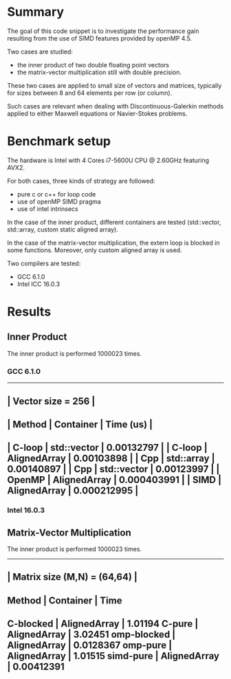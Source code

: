 # Summary

The goal of this code snippet is to investigate the performance gain
resulting from the use of SIMD features provided by openMP 4.5.

Two cases are studied:
- the inner product of two double floating point vectors
- the matrix-vector multiplication still with double precision.

These two cases are applied to small size of vectors and matrices,
typically for sizes between 8 and 64 elements per row (or column).

Such cases are relevant when dealing with Discontinuous-Galerkin
methods applied to either Maxwell equations or Navier-Stokes problems.

# Benchmark setup

The hardware is Intel with 4 Cores i7-5600U CPU @ 2.60GHz featuring
AVX2.

For both cases, three kinds of strategy are followed:
- pure c or c++ for loop code
- use of openMP SIMD pragma
- use of intel intrinsecs

In the case of the inner product, different containers are tested
(std::vector, std::array, custom static aligned array).

In the case of the matrix-vector multiplication, the extern loop is
blocked in some functions. Moreover, only custom aligned array is
used.

Two compilers are tested:
- GCC 6.1.0
- Intel ICC 16.0.3

# Results

## Inner Product

The inner product is performed 1000023 times.

### GCC 6.1.0

------------------------------------------
| Vector size = 256                      |
------------------------------------------
| Method  |     Container  |   Time (us) |
------------------------------------------
| C-loop  |   std::vector  | 0.00132797  |
| C-loop  |  AlignedArray  | 0.00103898  |
| Cpp     |    std::array  | 0.00140897  |
| Cpp     |   std::vector  | 0.00123997  |
| OpenMP  |  AlignedArray  | 0.000403991 |
| SIMD    |  AlignedArray  | 0.000212995 |
------------------------------------------

### Intel 16.0.3


## Matrix-Vector Multiplication

The inner product is performed 1000023 times.

-------------------------------------------
| Matrix size (M,N) = (64,64)             |
-------------------------------------------
Method       |  Container     | Time
-------------------------------------------
C-blocked    |  AlignedArray  | 1.01194
C-pure       |  AlignedArray  | 3.02451
omp-blocked  |  AlignedArray  | 0.0128367
omp-pure     |  AlignedArray  | 1.01515
simd-pure    |  AlignedArray  | 0.00412391
-------------------------------------------
